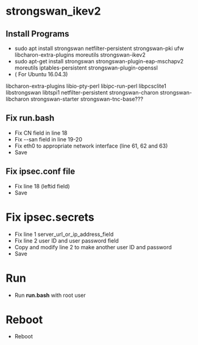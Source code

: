 # strongswan_ikev2
## Install Programs
- sudo apt install strongswan netfilter-persistent strongswan-pki ufw libcharon-extra-plugins moreutils strongswan-ikev2
- sudo apt-get install strongswan strongswan-plugin-eap-mschapv2 moreutils iptables-persistent strongswan-plugin-openssl
- ( For Ubuntu 16.04.3)

 libcharon-extra-plugins libio-pty-perl libipc-run-perl libpcsclite1
  libstrongswan libtspi1 netfilter-persistent strongswan-charon
  strongswan-libcharon strongswan-starter strongswan-tnc-base???

## Fix run.bash
- Fix CN field in line 18
- Fix --san field in line 19-20
- Fix eth0 to appropriate network interface (line 61, 62 and 63)
- Save 

## Fix ipsec.conf file
- Fix line 18 (leftid field)
- Save

# Fix ipsec.secrets
- Fix line 1 server_url_or_ip_address_field
- Fix line 2 user ID and user password field
- Copy and modify line 2 to make another user ID and password
- Save

# Run
- Run **run.bash** with root user

# Reboot
- Reboot

